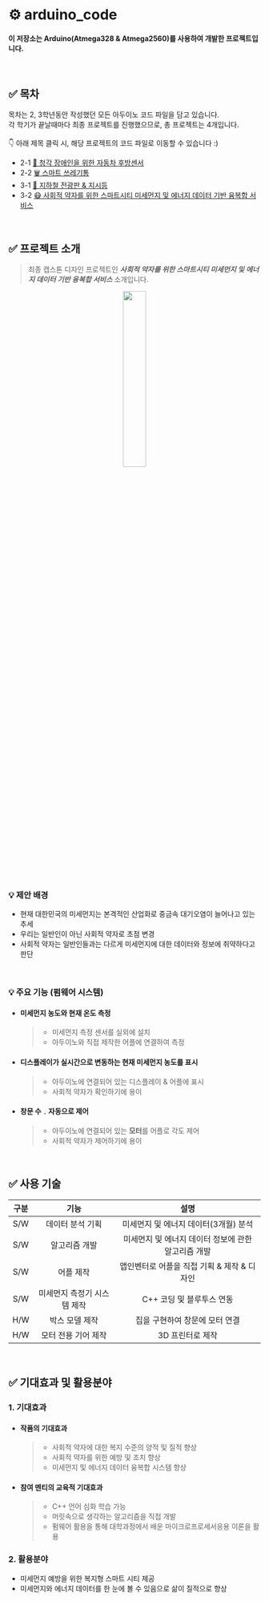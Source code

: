 # ⚙️ arduino_code

#### 이 저장소는 Arduino(Atmega328 & Atmega2560)를 사용하여 개발한 프로젝트입니다.

<br> 

## ✅ 목차

목차는 2, 3학년동안 작성했던 모든 아두이노 코드 파일을 담고 있습니다.
<br>각 학기가 끝날때마다 최종 프로젝트를 진행했으므로, 총 프로젝트는 4개입니다.
<br><br> 👇 아래 제목 클릭 시, 해당 프로젝트의 코드 파일로 이동할 수 있습니다 :)

- 2-1 [🚖 청각 장애인을 위한 자동차 후방센서](2-1/automotive_rear_sensor_project/automotive_rear_sensor_project.ino)
- 2-2 [🗑️ 스마트 쓰레기통](2-2/smart_trash_can_project/smart_trash_can_project.ino)
- 3-1 [🚊 지하철 전광판 & 지시등](3-1/subway_buz_project/subway_buz_project.ino)
- 3-2 [😷 사회적 약자를 위한 스마트시티 미세먼지 및 에너지 데이터 기반 융복합 서비스](3-2/Fine_dust_detection_sensor_project/code/code.ino)

<br>

## ✅ 프로젝트 소개

>최종 캡스톤 디자인 프로젝트인 ***사회적 약자를 위한 스마트시티 미세먼지 및 에너지 데이터 기반 융복합 서비스*** 소개입니다.

<p align="center">
  <img width="30%" src="https://github.com/widrns15/arduino_code/assets/85780501/7512977a-406b-4825-ac77-ecc5b67a1f32">
</p>

### 💡 제안 배경
- 현재 대한민국의 미세먼지는 본격적인 산업화로 중금속 대기오염이 늘어나고 있는 추세
- 우리는 일반인이 아닌 사회적 약자로 초점 변경
- 사회적 약자는 일반인들과는 다르게 미세먼지에 대한 데이터와 정보에 취약하다고 판단

<br>

### 💡 주요 기능 (**펌웨어** 시스템)
- #### 미세먼지 농도와 현재 온도 측정
  >- 미세먼지 측정 센서를 실외에 설치
  >- 아두이노와 직접 제작한 어플에 연결하여 측정
- #### **디스플레이**가 실시간으로 변동하는 현재 미세먼지 농도를 표시
  >- 아두이노에 연결되어 있는 디스플레이 & 어플에 표시
  >- 사회적 약자가 확인하기에 용이
- #### 창문 수﹒자동으로 제어
  >- 아두이노에 연결되어 있는 **모터**를 어플로 각도 제어
  >- 사회적 약자가 제어하기에 용이


<br>

## ✅ 사용 기술 
  
|구분|기능|설명|
|:---:|:---:|:---:|
|S/W|데이터 분석 기획|미세먼지 및 에너지 데이터(3개월) 분석|
|S/W|알고리즘 개발|미세먼지 및 에너지 데이터 정보에 관한 알고리즘 개발|
|S/W|어플 제작|앱인벤터로 어플을 직접 기획 & 제작 & 디자인|
|S/W|미세먼지 측정기 시스템 제작|C++ 코딩 및 블루투스 연동|
|H/W|박스 모델 제작|집을 구현하여 창문에 모터 연결|
|H/W|모터 전용 기어 제작|3D 프린터로 제작|


  
<br>

## ✅ 기대효과 및 활용분야

### 1. 기대효과
- #### 작품의 기대효과 
  >- 사회적 약자에 대한 복지 수준의 양적 및 질적 향상 
  >- 사회적 약자를 위한 예방 및 조치 향상 
  >- 미세먼지 및 에너지 데이터 융복합 시스템 향상
- #### 참여 멘티의 교육적 기대효과
  >- C++ 언어 심화 학습 가능
  >- 머릿속으로 생각하는 알고리즘을 직접 개발
  >- 펌웨어 활용을 통해 대학과정에서 배운 마이크로프로세서응용 이론을 활용

### 2. 활용분야
- 미세먼지 예방을 위한 복지형 스마트 시티 제공 
- 미세먼지와 에너지 데이터를 한 눈에 볼 수 있음으로 삶이 질적으로 향상 
